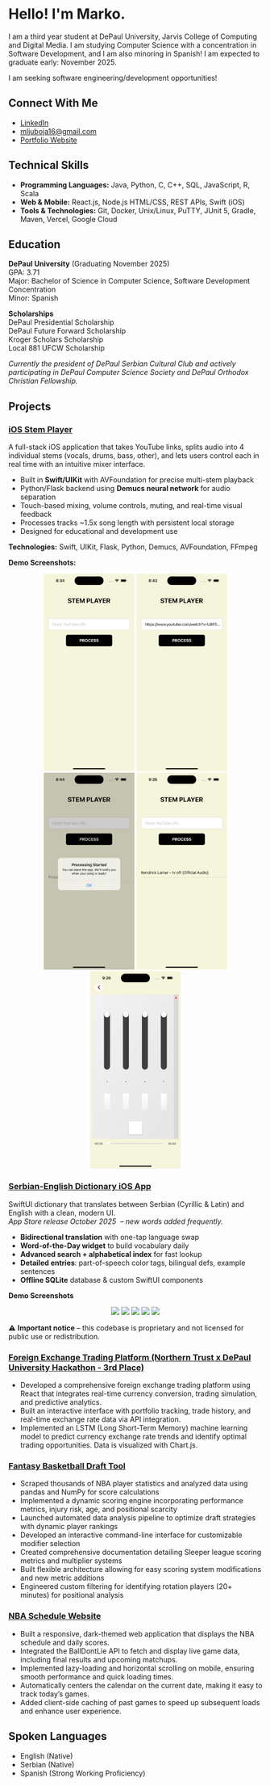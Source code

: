 # Hello! I'm Marko.

I am a third year student at DePaul University, Jarvis College of Computing and Digital Media. I am studying Computer Science with a concentration in Software Development, and I am also minoring in Spanish! I am expected to graduate early: November 2025.  

I am seeking software engineering/development opportunities!
## Connect With Me
- [LinkedIn](https://www.linkedin.com/in/markoljuboja/)
- mljuboja16@gmail.com
- [Portfolio Website](https://www.markoljuboja.com)

  
## Technical Skills

- **Programming Languages:** Java, Python, C, C++, SQL, JavaScript, R, Scala
- **Web & Mobile:** React.js, Node.js HTML/CSS, REST APIs, Swift (iOS)
- **Tools & Technologies:** Git, Docker, Unix/Linux, PuTTY, JUnit 5, Gradle, Maven, Vercel, Google Cloud
  
## Education
**DePaul University** (Graduating November 2025)  
GPA: 3.71  
Major: Bachelor of Science in Computer Science, Software Development Concentration    
Minor: Spanish  

**Scholarships**  
DePaul Presidential Scholarship  
DePaul Future Forward Scholarship  
Kroger Scholars Scholarship  
Local 881 UFCW Scholarship  

*Currently the president of DePaul Serbian Cultural Club and actively participating in DePaul Computer Science Society and DePaul Orthodox Christian Fellowship.*

## Projects

### [iOS Stem Player](https://github.com/ljmakaronica/iOS-Stem-Player)

A full-stack iOS application that takes YouTube links, splits audio into 4 individual stems (vocals, drums, bass, other), and lets users control each in real time with an intuitive mixer interface.

- Built in **Swift/UIKit** with AVFoundation for precise multi-stem playback  
- Python/Flask backend using **Demucs neural network** for audio separation  
- Touch-based mixing, volume controls, muting, and real-time visual feedback  
- Processes tracks ~1.5x song length with persistent local storage  
- Designed for educational and development use  

**Technologies:** Swift, UIKit, Flask, Python, Demucs, AVFoundation, FFmpeg

**Demo Screenshots:**

<p align="center">
  <img src="https://raw.githubusercontent.com/ljmakaronica/iOS-Stem-Player/main/screenshotOne.png" width="180" />
  <img src="https://raw.githubusercontent.com/ljmakaronica/iOS-Stem-Player/main/screenshotTwo.png" width="180" />
  <img src="https://raw.githubusercontent.com/ljmakaronica/iOS-Stem-Player/main/screenshotThree.png" width="180" />
  <img src="https://raw.githubusercontent.com/ljmakaronica/iOS-Stem-Player/main/screenshotFour.png" width="180" />
  <img src="https://raw.githubusercontent.com/ljmakaronica/iOS-Stem-Player/main/screenShotFive.png" width="180" />
</p>

### [Serbian-English Dictionary iOS App](https://github.com/ljmakaronica/serbDictionaryiOSApp)

SwiftUI dictionary that translates between Serbian (Cyrillic & Latin) and English with a clean, modern UI.  
*App Store release October 2025  – new words added frequently.*

- **Bidirectional translation** with one-tap language swap  
- **Word-of-the-Day widget** to build vocabulary daily  
- **Advanced search + alphabetical index** for fast lookup  
- **Detailed entries**: part-of-speech color tags, bilingual defs, example sentences  
- **Offline SQLite** database & custom SwiftUI components

**Demo Screenshots**

<p align="center">
  <img src="https://github.com/user-attachments/assets/93028b7a-18e3-4d3c-b869-90be806e7a37" width="199" />
  <img src="https://github.com/user-attachments/assets/880e563c-1676-403d-98ad-c2c5e25429cb" width="199" />
  <img src="https://github.com/user-attachments/assets/c93347fc-b36b-4b32-bd98-293daa908e32" width="199" />
  <img src="https://github.com/user-attachments/assets/943f14ca-f242-49f4-b128-bc92d2fe4a56" width="199" />
  <img src="https://github.com/user-attachments/assets/c7fbd0ac-89c4-4a0f-877f-5e0b8f142053" width="199" />
</p>

⚠️ **Important notice** – this codebase is proprietary and not licensed for public use or redistribution.

### [Foreign Exchange Trading Platform (Northern Trust x DePaul University Hackathon - 3rd Place)](https://depaul-northern-trust-hackathon.vercel.app)

-	Developed a comprehensive foreign exchange trading platform using React that integrates real-time currency conversion, trading simulation, and predictive analytics.
-	Built an interactive interface with portfolio tracking, trade history, and real-time exchange rate data via API integration.
-	Implemented an LSTM (Long Short-Term Memory) machine learning model to predict currency exchange rate trends and identify optimal trading opportunities. Data is visualized with Chart.js.


### [Fantasy Basketball Draft Tool](https://github.com/ljmakaronica/Fantasy-Draft-Tool-for-Sleeper)
- Scraped thousands of NBA player statistics and analyzed data using pandas and NumPy for score calculations  
- Implemented a dynamic scoring engine incorporating performance metrics, injury risk, age, and positional scarcity  
- Launched automated data analysis pipeline to optimize draft strategies with dynamic player rankings  
- Developed an interactive command-line interface for customizable modifier selection  
- Created comprehensive documentation detailing Sleeper league scoring metrics and multiplier systems  
- Built flexible architecture allowing for easy scoring system modifications and new metric additions  
- Engineered custom filtering for identifying rotation players (20+ minutes) for positional analysis


### [NBA Schedule Website](https://2024-25-nba-scores.vercel.app)
- Built a responsive, dark-themed web application that displays the NBA schedule and daily scores.  
- Integrated the BallDontLie API to fetch and display live game data, including final results and upcoming matchups.  
- Implemented lazy-loading and horizontal scrolling on mobile, ensuring smooth performance and quick loading times.  
- Automatically centers the calendar on the current date, making it easy to track today’s games.  
- Added client-side caching of past games to speed up subsequent loads and enhance user experience.

## Spoken Languages
- English (Native)
- Serbian (Native)
- Spanish (Strong Working Proficiency)
